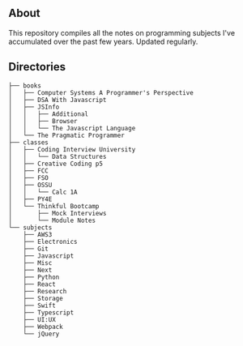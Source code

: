 ## About
This repository compiles all the notes on programming subjects I've accumulated over the past few years. Updated regularly.

## Directories

```bash:contents
├── books
│   ├── Computer Systems A Programmer's Perspective
│   ├── DSA With Javascript
│   ├── JSInfo
│   │   ├── Additional
│   │   ├── Browser
│   │   └── The Javascript Language
│   └── The Pragmatic Programmer
├── classes
│   ├── Coding Interview University
│   │   └── Data Structures
│   ├── Creative Coding p5
│   ├── FCC
│   ├── FSO
│   ├── OSSU
│   │   └── Calc 1A
│   ├── PY4E
│   └── Thinkful Bootcamp
│       ├── Mock Interviews
│       └── Module Notes
└── subjects
    ├── AWS3
    ├── Electronics
    ├── Git
    ├── Javascript
    ├── Misc
    ├── Next
    ├── Python
    ├── React
    ├── Research
    ├── Storage
    ├── Swift
    ├── Typescript
    ├── UI:UX
    ├── Webpack
    └── jQuery
```